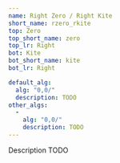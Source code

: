 ```yaml
---
name: Right Zero / Right Kite
short_name: rzero_rkite
top: Zero
top_short_name: zero
top_lr: Right
bot: Kite
bot_short_name: kite
bot_lr: Right

default_alg:
  alg: "0,0/"
  description: TODO
other_algs:
  -
    alg: "0,0/"
    description: TODO
---
```


Description TODO

